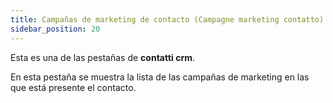 ```yaml
---
title: Campañas de marketing de contacto (Campagne marketing contatto)
sidebar_position: 20
---
```


Esta es una de las pestañas de **contatti crm**.

En esta pestaña se muestra la lista de las campañas de marketing en las que está presente el contacto.